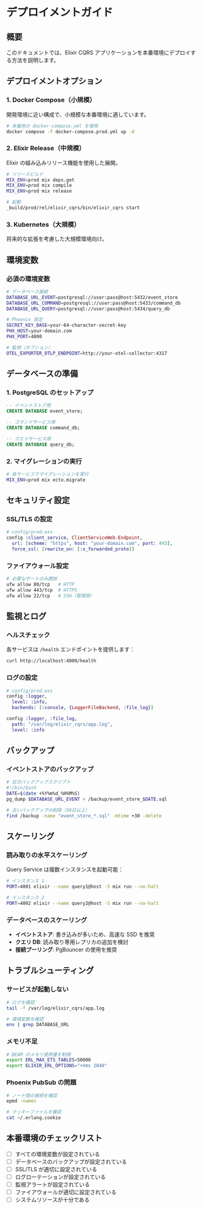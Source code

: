 # デプロイメントガイド

## 概要

このドキュメントでは、Elixir CQRS アプリケーションを本番環境にデプロイする方法を説明します。

## デプロイメントオプション

### 1. Docker Compose（小規模）

開発環境に近い構成で、小規模な本番環境に適しています。

```bash
# 本番用の docker-compose.yml を使用
docker compose -f docker-compose.prod.yml up -d
```

### 2. Elixir Release（中規模）

Elixir の組み込みリリース機能を使用した展開。

```bash
# リリースビルド
MIX_ENV=prod mix deps.get
MIX_ENV=prod mix compile
MIX_ENV=prod mix release

# 起動
_build/prod/rel/elixir_cqrs/bin/elixir_cqrs start
```

### 3. Kubernetes（大規模）

将来的な拡張を考慮した大規模環境向け。

## 環境変数

### 必須の環境変数

```bash
# データベース接続
DATABASE_URL_EVENT=postgresql://user:pass@host:5432/event_store
DATABASE_URL_COMMAND=postgresql://user:pass@host:5433/command_db
DATABASE_URL_QUERY=postgresql://user:pass@host:5434/query_db

# Phoenix 設定
SECRET_KEY_BASE=your-64-character-secret-key
PHX_HOST=your-domain.com
PHX_PORT=4000

# 監視（オプション）
OTEL_EXPORTER_OTLP_ENDPOINT=http://your-otel-collector:4317
```

## データベースの準備

### 1. PostgreSQL のセットアップ

```sql
-- イベントストア用
CREATE DATABASE event_store;

-- コマンドサービス用
CREATE DATABASE command_db;

-- クエリサービス用
CREATE DATABASE query_db;
```

### 2. マイグレーションの実行

```bash
# 各サービスでマイグレーションを実行
MIX_ENV=prod mix ecto.migrate
```

## セキュリティ設定

### SSL/TLS の設定

```elixir
# config/prod.exs
config :client_service, ClientServiceWeb.Endpoint,
  url: [scheme: "https", host: "your-domain.com", port: 443],
  force_ssl: [rewrite_on: [:x_forwarded_proto]]
```

### ファイアウォール設定

```bash
# 必要なポートのみ開放
ufw allow 80/tcp   # HTTP
ufw allow 443/tcp  # HTTPS
ufw allow 22/tcp   # SSH（管理用）
```

## 監視とログ

### ヘルスチェック

各サービスは `/health` エンドポイントを提供します：

```bash
curl http://localhost:4000/health
```

### ログの設定

```elixir
# config/prod.exs
config :logger,
  level: :info,
  backends: [:console, {LoggerFileBackend, :file_log}]

config :logger, :file_log,
  path: "/var/log/elixir_cqrs/app.log",
  level: :info
```

## バックアップ

### イベントストアのバックアップ

```bash
# 日次バックアップスクリプト
#!/bin/bash
DATE=$(date +%Y%m%d_%H%M%S)
pg_dump $DATABASE_URL_EVENT > /backup/event_store_$DATE.sql

# 古いバックアップの削除（30日以上）
find /backup -name "event_store_*.sql" -mtime +30 -delete
```

## スケーリング

### 読み取りの水平スケーリング

Query Service は複数インスタンスを起動可能：

```bash
# インスタンス 1
PORT=4001 elixir --name query1@host -S mix run --no-halt

# インスタンス 2
PORT=4002 elixir --name query2@host -S mix run --no-halt
```

### データベースのスケーリング

- **イベントストア**: 書き込みが多いため、高速な SSD を推奨
- **クエリ DB**: 読み取り専用レプリカの追加を検討
- **接続プーリング**: PgBouncer の使用を推奨

## トラブルシューティング

### サービスが起動しない

```bash
# ログを確認
tail -f /var/log/elixir_cqrs/app.log

# 環境変数を確認
env | grep DATABASE_URL
```

### メモリ不足

```bash
# BEAM のメモリ使用量を制限
export ERL_MAX_ETS_TABLES=50000
export ELIXIR_ERL_OPTIONS="+hms 2048"
```

### Phoenix PubSub の問題

```bash
# ノード間の接続を確認
epmd -names

# クッキーファイルを確認
cat ~/.erlang.cookie
```

## 本番環境のチェックリスト

- [ ] すべての環境変数が設定されている
- [ ] データベースのバックアップが設定されている
- [ ] SSL/TLS が適切に設定されている
- [ ] ログローテーションが設定されている
- [ ] 監視アラートが設定されている
- [ ] ファイアウォールが適切に設定されている
- [ ] システムリソースが十分である
